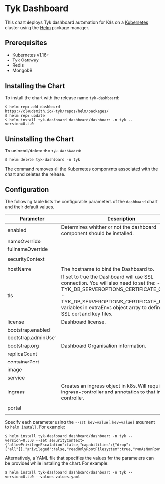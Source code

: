 # Tyk Dashboard

This chart deploys Tyk dashboard automation for K8s on a [Kubernetes](http://kubernetes.io) cluster using the [Helm](https://helm.sh) package manager.

## Prerequisites

- Kubernetes v1.16+
- Tyk Gateway
- Redis
- MongoDB

## Installing the Chart

To install the chart with the release name `tyk-dashboard`:

```console
$ helm repo add dashboard https://cloudsmith.io/~tyk/repos/helm/packages/
$ helm repo update
$ helm install tyk-dashboard dashboard/dashboard -n tyk --version=0.1.0
```

## Uninstalling the Chart

To uninstall/delete the `tyk-dashboard`:

```console
$ helm delete tyk-dashboard -n tyk
```

The command removes all the Kubernetes components associated with the chart and deletes the release.

## Configuration

The following table lists the configurable parameters of the `dashboard` chart and their default values.

|      Parameter      |                                                                                                                      Description                                                                                                                       |                                                                  Default                                                                  |
|---------------------|--------------------------------------------------------------------------------------------------------------------------------------------------------------------------------------------------------------------------------------------------------|-------------------------------------------------------------------------------------------------------------------------------------------|
| enabled             | Determines whither or not the dashboard component should be installed.                                                                                                                                                                                 | `true`                                                                                                                                    |
| nameOverride        |                                                                                                                                                                                                                                                        | `""`                                                                                                                                      |
| fullnameOverride    |                                                                                                                                                                                                                                                        | `""`                                                                                                                                      |
| securityContext     |                                                                                                                                                                                                                                                        | `{"allowPrivilegeEscalation":false,"capabilities":{"drop":["all"]},"privileged":false,"readOnlyRootFilesystem":true,"runAsNonRoot":true}` |
| hostName            | The hostname to bind the Dashboard to.                                                                                                                                                                                                                 | `tyk-dashboard.local`                                                                                                                     |
| tls                 | If set to true the Dashboard will use SSL connection. You will also need to set the: - TYK_DB_SERVEROPTIONS_CERTIFICATE_CERTFILE - TYK_DB_SERVEROPTIONS_CERTIFICATE_KEYFILE variables in extraEnvs object array to define your SSL cert and key files. | `false`                                                                                                                                   |
| license             | Dashboard license.                                                                                                                                                                                                                                     | `""`                                                                                                                                      |
| bootstrap.enabled   |                                                                                                                                                                                                                                                        | `true`                                                                                                                                    |
| bootstrap.adminUser |                                                                                                                                                                                                                                                        | `{"email":"default@exmaple.com","firstName":"admin","lastName":"user","password":""}`                                                     |
| bootstrap.org       | Dashboard Organisation information.                                                                                                                                                                                                                    | `{"cname":"tyk-portal.local","name":"Default Org"}`                                                                                       |
| replicaCount        |                                                                                                                                                                                                                                                        | `1`                                                                                                                                       |
| containerPort       |                                                                                                                                                                                                                                                        | `3000`                                                                                                                                    |
| image               |                                                                                                                                                                                                                                                        | `{"pullPolicy":"Always","repository":"tykio/tyk-dashboard","tag":"v3.2.1"}`                                                               |
| service             |                                                                                                                                                                                                                                                        | `{"port":3000,"type":"NodePort"}`                                                                                                         |
| ingress             | Creates an ingress object in k8s. Will require an ingress-controller and annotation to that ingress controller.                                                                                                                                        | `{"annotations":{},"enabled":false,"hosts":["tyk-dashboard.local"],"path":"/","tls":[]}`                                                  |
| portal              |                                                                                                                                                                                                                                                        | `{"enabled":true,"ingress":{"annotations":{},"enabled":false,"hosts":["tyk-portal.local"],"tls":[]},"path":"/"}`                          |


Specify each parameter using the `--set key=value[,key=value]` argument to `helm install`. For example:

```console
$ helm install tyk-dashboard dashboard/dashboard -n tyk --version=0.1.0 --set securityContext={"allowPrivilegeEscalation":false,"capabilities":{"drop":["all"]},"privileged":false,"readOnlyRootFilesystem":true,"runAsNonRoot":true}
```

Alternatively, a YAML file that specifies the values for the parameters can be provided while
installing the chart. For example:

```console
$ helm install tyk-dashboard dashboard/dashboard -n tyk --version=0.1.0 --values values.yaml
```